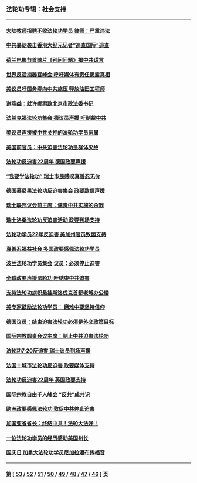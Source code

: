 ### 法轮功专辑：社会支持
---
#### [大陆教师招聘不收法轮功学员 律师：严重违法](../../pages/nf4386/n13365839.md?11160430) 
#### [中共暴徒袭击香港大纪元记者“追查国际”追查](../../pages/nf4386/n13343404.md?11160430) 
#### [荷兰电影节首映片《别问问题》揭中共谎言](../../pages/nf4386/n13321179.md?11160430) 
#### [世界反活摘器官峰会 呼吁媒体有责任揭露真相](../../pages/nf4386/n13264475.md?11160430) 
#### [美议员吁国务卿向中共施压 释放油田工程师](../../pages/nf4386/n13233845.md?11160430) 
#### [谢燕益：就许娜案致北京市政法委书记](../../pages/nf4386/n13182701.md?11160430) 
#### [法兰克福法轮功集会 德议员声援 吁制裁中共](../../pages/nf4386/n13175975.md?11160430) 
#### [美议员声援被中共关押的法轮功学员家属](../../pages/nf4386/n13158310.md?11160430) 
#### [美国前官员：中共迫害法轮功是群体灭绝](../../pages/nf4386/n13157750.md?11160430) 
#### [法轮功反迫害22周年 德国政要声援](../../pages/nf4386/n13143632.md?11160430) 
#### [“我要学法轮功” 瑞士市民感叹真善忍无价](../../pages/nf4386/n13129633.md?11160430) 
#### [德国慕尼黑法轮功反迫害集会 政要致信声援](../../pages/nf4386/n13129148.md?11160430) 
#### [瑞士联邦议会前主席：谴责中共实施的杀戮](../../pages/nf4386/n13127336.md?11160430) 
#### [瑞士洛桑法轮功反迫害活动 政要到场支持](../../pages/nf4386/n13119398.md?11160430) 
#### [法轮功学员22年反迫害 美加州官员致函支持](../../pages/nf4386/n13118879.md?11160430) 
#### [真善忍福益社会 多国政要感佩法轮功学员](../../pages/nf4386/n13116951.md?11160430) 
#### [波兰法轮功学员集会 议员：必须停止迫害](../../pages/nf4386/n13116685.md?11160430) 
#### [全球政要声援法轮功 吁结束中共迫害](../../pages/nf4386/n13114441.md?11160430) 
#### [支持法轮功旗帜悬挂斯洛伐克首都老城办公楼](../../pages/nf4386/n13112261.md?11160430) 
#### [美专家鼓励法轮功学员： 磨难中要坚持信仰](../../pages/nf4386/n13108359.md?11160430) 
#### [德国议员：结束迫害法轮功必须是外交政策目标](../../pages/nf4386/n13109600.md?11160430) 
#### [国际宗教圆桌会议主席：制止中共迫害法轮功](../../pages/nf4386/n13108177.md?11160430) 
#### [法轮功7·20反迫害 瑞士议员到场声援](../../pages/nf4386/n13107072.md?11160430) 
#### [法国十城市法轮功反迫害 政要媒体支持](../../pages/nf4386/n13104833.md?11160430) 
#### [法轮功反迫害22周年 英国政要支持](../../pages/nf4386/n13091349.md?11160430) 
#### [国际宗教自由千人峰会 “反共”成共识](../../pages/nf4386/n13091403.md?11160430) 
#### [欧洲政要感佩法轮功 敦促中共停止迫害](../../pages/nf4386/n13090743.md?11160430) 
#### [加国亚省省长：终结中共！法轮大法好！](../../pages/nf4386/n13084394.md?11160430) 
#### [一位法轮功学员的经历感动美国州长](../../pages/nf4386/n13078953.md?11160430) 
#### [国庆日 加拿大法轮功学员尼加拉瀑布传福音](../../pages/nf4386/n13064493.md?11160430) 

---
#### 第 [ [53](./53.md?11160430) / [52](./52.md?11160430) / [51](./51.md?11160430) / [50](./50.md?11160430) / [49](./49.md?11160430) / [48](./48.md?11160430) / [47](./47.md?11160430) / [46](./46.md?11160430) ] 页
